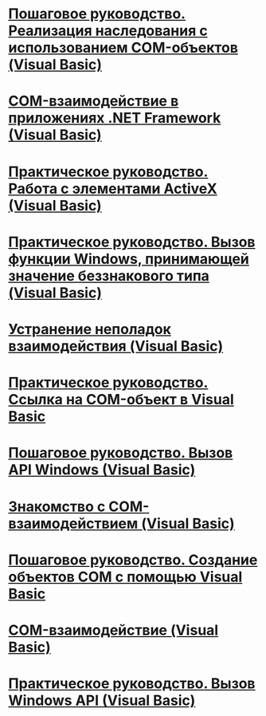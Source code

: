 # [Пошаговое руководство. Реализация наследования с использованием COM-объектов (Visual Basic)](walkthrough-implementing-inheritance-with-com-objects.md)
# [COM-взаимодействие в приложениях .NET Framework (Visual Basic)](com-interoperability-in-net-framework-applications.md)
# [Практическое руководство. Работа с элементами ActiveX (Visual Basic)](how-to-work-with-activex-controls.md)
# [Практическое руководство. Вызов функции Windows, принимающей значение беззнакового типа (Visual Basic)](how-to-call-a-windows-function-that-takes-unsigned-types.md)
# [Устранение неполадок взаимодействия (Visual Basic)](troubleshooting-interoperability.md)
# [Практическое руководство. Ссылка на COM-объект в Visual Basic](how-to-reference-com-objects.md)
# [Пошаговое руководство. Вызов API Windows (Visual Basic)](walkthrough-calling-windows-apis.md)
# [Знакомство с COM-взаимодействием (Visual Basic)](introduction-to-com-interop.md)
# [Пошаговое руководство. Создание объектов COM с помощью Visual Basic](walkthrough-creating-com-objects.md)
# [COM-взаимодействие (Visual Basic)](index.md)
# [Практическое руководство. Вызов Windows API (Visual Basic)](how-to-call-windows-apis.md)
